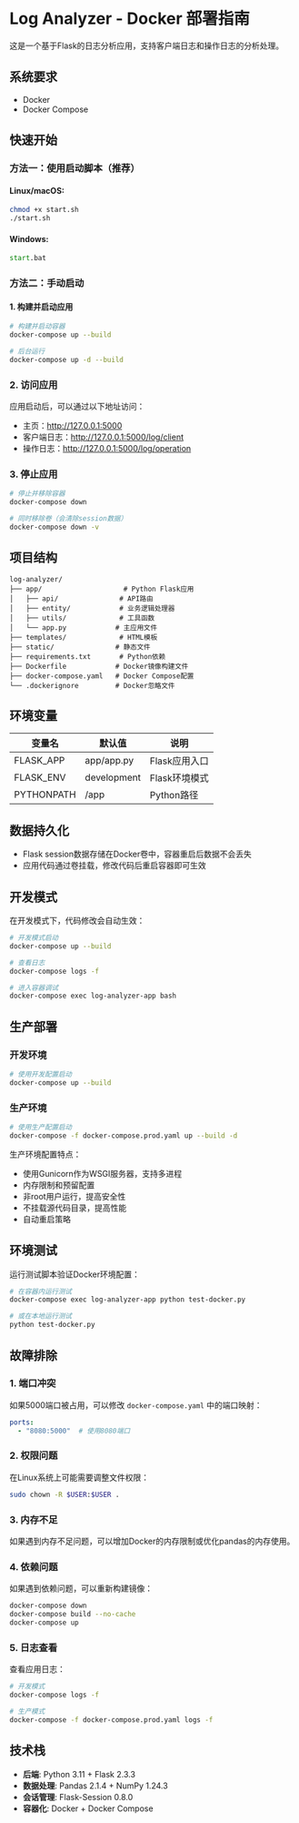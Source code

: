 # Log Analyzer - Docker 部署指南

这是一个基于Flask的日志分析应用，支持客户端日志和操作日志的分析处理。

## 系统要求

- Docker
- Docker Compose

## 快速开始

### 方法一：使用启动脚本（推荐）

#### Linux/macOS:
```bash
chmod +x start.sh
./start.sh
```

#### Windows:
```cmd
start.bat
```

### 方法二：手动启动

#### 1. 构建并启动应用

```bash
# 构建并启动容器
docker-compose up --build

# 后台运行
docker-compose up -d --build
```

### 2. 访问应用

应用启动后，可以通过以下地址访问：
- 主页：http://127.0.0.1:5000
- 客户端日志：http://127.0.0.1:5000/log/client
- 操作日志：http://127.0.0.1:5000/log/operation

### 3. 停止应用

```bash
# 停止并移除容器
docker-compose down

# 同时移除卷（会清除session数据）
docker-compose down -v
```

## 项目结构

```
log-analyzer/
├── app/                    # Python Flask应用
│   ├── api/               # API路由
│   ├── entity/            # 业务逻辑处理器
│   ├── utils/             # 工具函数
│   └── app.py            # 主应用文件
├── templates/             # HTML模板
├── static/               # 静态文件
├── requirements.txt       # Python依赖
├── Dockerfile            # Docker镜像构建文件
├── docker-compose.yaml   # Docker Compose配置
└── .dockerignore         # Docker忽略文件
```

## 环境变量

| 变量名 | 默认值 | 说明 |
|--------|--------|------|
| FLASK_APP | app/app.py | Flask应用入口 |
| FLASK_ENV | development | Flask环境模式 |
| PYTHONPATH | /app | Python路径 |

## 数据持久化

- Flask session数据存储在Docker卷中，容器重启后数据不会丢失
- 应用代码通过卷挂载，修改代码后重启容器即可生效

## 开发模式

在开发模式下，代码修改会自动生效：

```bash
# 开发模式启动
docker-compose up --build

# 查看日志
docker-compose logs -f

# 进入容器调试
docker-compose exec log-analyzer-app bash
```

## 生产部署

### 开发环境
```bash
# 使用开发配置启动
docker-compose up --build
```

### 生产环境
```bash
# 使用生产配置启动
docker-compose -f docker-compose.prod.yaml up --build -d
```

生产环境配置特点：
- 使用Gunicorn作为WSGI服务器，支持多进程
- 内存限制和预留配置
- 非root用户运行，提高安全性
- 不挂载源代码目录，提高性能
- 自动重启策略

## 环境测试

运行测试脚本验证Docker环境配置：

```bash
# 在容器内运行测试
docker-compose exec log-analyzer-app python test-docker.py

# 或在本地运行测试
python test-docker.py
```

## 故障排除

### 1. 端口冲突
如果5000端口被占用，可以修改 `docker-compose.yaml` 中的端口映射：
```yaml
ports:
  - "8080:5000"  # 使用8080端口
```

### 2. 权限问题
在Linux系统上可能需要调整文件权限：
```bash
sudo chown -R $USER:$USER .
```

### 3. 内存不足
如果遇到内存不足问题，可以增加Docker的内存限制或优化pandas的内存使用。

### 4. 依赖问题
如果遇到依赖问题，可以重新构建镜像：
```bash
docker-compose down
docker-compose build --no-cache
docker-compose up
```

### 5. 日志查看
查看应用日志：
```bash
# 开发模式
docker-compose logs -f

# 生产模式
docker-compose -f docker-compose.prod.yaml logs -f
```

## 技术栈

- **后端**: Python 3.11 + Flask 2.3.3
- **数据处理**: Pandas 2.1.4 + NumPy 1.24.3
- **会话管理**: Flask-Session 0.8.0
- **容器化**: Docker + Docker Compose 